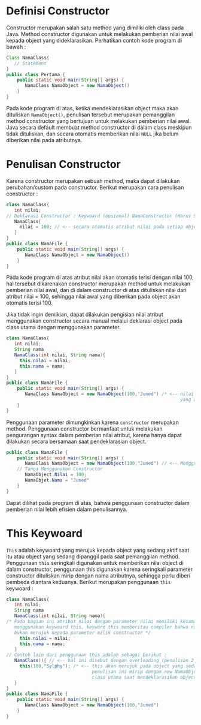 # Definisi Constructor
Constructor merupakan salah satu method yang dimiliki oleh class pada Java. Method constructor digunakan untuk melakukan pemberian nilai awal kepada object yang dideklarasikan. Perhatikan contoh kode program di bawah :
``````Java
Class NamaClass{
   // Statement
}
public class Pertama {
    public static void main(String[] args) {
       NamaClass NamaObject = new NamaObject()       
    }
}
``````
Pada kode program di atas, ketika mendeklarasikan object maka akan dituliskan `NamaObject()`, penulisan tersebut merupakan pemanggilan method constructor yang bertujuan untuk melakukan pemberian nilai awal. Java secara default membuat method constructor di dalam class meskipun tidak dituliskan, dan secara otomatis memberikan nilai `NULL` jika belum diberikan nilai pada atributnya. 

# Penulisan Constructor
Karena constructor merupakan sebuah method, maka dapat dilakukan perubahan/custom pada constructor. Berikut merupakan cara penulisan constructor :
``````Java
class NamaClass{
   int nilai;
// Deklarasi Constructor : Keywoard (opsional) NamaConstructor (Harus Sama dengan Nama Class) { Statement }
   NamaClass{
     nilai = 100; // <-- secara otomatis atribut nilai pada setiap object akan bernilai 100
   }
}
public class NamaFile {
    public static void main(String[] args) {
       NamaClass NamaObject = new NamaObject()       
    }
}
`````` 
Pada kode program di atas atribut nilai akan otomatis terisi dengan nilai 100, hal tersebut dikarenakan constructor merupakan method untuk melakukan pemberian nilai awal, dan di dalam constructor di atas dituliskan nilai dari atribut nilai = 100, sehingga nilai awal yang diberikan pada object akan otomatis terisi 100. 

Jika tidak ingin demikian, dapat dilakukan pengisian nilai atribut menggunakan constructor secara manual melalui deklarasi object pada class utama dengan menggunakan parameter.
``````Java
class NamaClass{
   int nilai;
   String nama
   NamaClass(int nilai, String nama){
     this.nilai = nilai;
     this.nama = nama;
   }
}
public class NamaFile {
    public static void main(String[] args) {
       NamaClass NamaObject = new NamaObject(100,"Juned") /* <-- nilai awal diisikan di dalam tanda kurung 
                                                                 yang akan menjadi argumen menuju constructor. */       
    }
}
``````
Penggunaan parameter dimungkinkan karena `constructor` merupakan method. Penggunaan constructor bermanfaat untuk melakukan pengurangan syntax dalam pemberian nilai atribut, karena hanya dapat dilakukan secara bersamaan saat pendeklarasian object.

`````Java
public class NamaFile {
    public static void main(String[] args) {
       NamaClass NamaObject = new NamaObject(100,"Juned") // <-- Menggunakan Constructor
    // Tanpa Menggunakan Constructor  
       NamaObject.Nilai = 100;
       NamaObjet.Nama = "Juned"   
    }
}

````` 
Dapat dilihat pada program di atas, bahwa penggunaan constructor dalam pemberian nilai lebih efisien dalam penulisannya.
# This Keywoard
`This` adalah keywoard yang merujuk kepada object yang sedang aktif saat itu atau object yang sedang dipanggil pada saat pemanggilan method. Penggunaan `this` seringkali digunakan untuk memberikan nilai object di dalam constructor, penggunaan this digunakan karena seringkali parameter constructor dituliskan mirip dengan nama atributnya, sehingga perlu diberi pembeda diantara keduanya. Berikut merupakan penggunaan `this` keywoard : 
``````Java
class NamaClass{
   int nilai;
   String nama
   NamaClass(int nilai, String nama){
/* Pada bagian ini atribut nilai dengan parameter nilai memiliki kesamaan nama, sehingga compiler perlu diberitau bahwa keduanya berbeda dengan 
   menggunakan keywoard this, keyword this memberitau compiler bahwa nilai tersebut merujuk kepada atribut nilai milik object yang tengah dipanggil
   bukan merujuk kepada parameter milik constructor */
     this.nilai = nilai; 
     this.nama = nama;
   }
// Contoh lain dari penggunaan this adalah sebagai berikut : 
   NamaClass(){ // <-- hal ini disebut dengan overloading (penulisan 2 method yang sama dengan parameter yang berbeda)
     this(100,"Sylphy"); /* <-- this akan merujuk pada object yang sedang aktif, 
                                penulisan ini mirip dengan new NamaObject(); pada 
                                class utama saat mendeklarasikan object baru */ 
   }
}
public class NamaFile {
    public static void main(String[] args) {
       NamaClass NamaObject = new NamaObject(100,"Juned")     
    }
}
``````